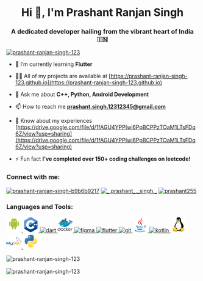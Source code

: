 <h1 align="center">Hi 👋, I'm Prashant Ranjan Singh</h1>
<h3 align="center">A dedicated developer hailing from the vibrant heart of India 🇮🇳</h3>


<p align="left"> <a href="https://github.com/ryo-ma/github-profile-trophy"><img src="https://github-profile-trophy.vercel.app/?username=prashant-ranjan-singh-123" alt="prashant-ranjan-singh-123" /></a> </p>

- 🌱 I’m currently learning **Flutter**

- 👨‍💻 All of my projects are available at [https://prashant-ranjan-singh-123.github.io](https://prashant-ranjan-singh-123.github.io)

- 💬 Ask me about **C++, Python, Android Development**

- 📫 How to reach me **prashant.singh.12312345@gmail.com**

- 📄 Know about my experiences [https://drive.google.com/file/d/1fAGU4YPPIwi6PpBCPPzTOaM1LTsFDq6Z/view?usp=sharing](https://drive.google.com/file/d/1fAGU4YPPIwi6PpBCPPzTOaM1LTsFDq6Z/view?usp=sharing)

- ⚡ Fun fact **I've completed over 150+ coding challenges on leetcode!**

<h3 align="left">Connect with me:</h3>
<p align="left">
<a href="https://linkedin.com/in/prashant-ranjan-singh-b9b6b9217" target="blank"><img align="center" src="https://raw.githubusercontent.com/rahuldkjain/github-profile-readme-generator/master/src/images/icons/Social/linked-in-alt.svg" alt="prashant-ranjan-singh-b9b6b9217" height="30" width="40" /></a>
<a href="https://instagram.com/_.prashant_._singh._" target="blank"><img align="center" src="https://raw.githubusercontent.com/rahuldkjain/github-profile-readme-generator/master/src/images/icons/Social/instagram.svg" alt="_.prashant_._singh._" height="30" width="40" /></a>
<a href="https://www.leetcode.com/prashant255" target="blank"><img align="center" src="https://raw.githubusercontent.com/rahuldkjain/github-profile-readme-generator/master/src/images/icons/Social/leet-code.svg" alt="prashant255" height="30" width="40" /></a>
</p>

<h3 align="left">Languages and Tools:</h3>
<p align="left"> <a href="https://developer.android.com" target="_blank" rel="noreferrer"> <img src="https://raw.githubusercontent.com/devicons/devicon/master/icons/android/android-original-wordmark.svg" alt="android" width="40" height="40"/> </a> <a href="https://www.w3schools.com/cpp/" target="_blank" rel="noreferrer"> <img src="https://raw.githubusercontent.com/devicons/devicon/master/icons/cplusplus/cplusplus-original.svg" alt="cplusplus" width="40" height="40"/> </a> <a href="https://dart.dev" target="_blank" rel="noreferrer"> <img src="https://www.vectorlogo.zone/logos/dartlang/dartlang-icon.svg" alt="dart" width="40" height="40"/> </a> <a href="https://www.docker.com/" target="_blank" rel="noreferrer"> <img src="https://raw.githubusercontent.com/devicons/devicon/master/icons/docker/docker-original-wordmark.svg" alt="docker" width="40" height="40"/> </a> <a href="https://www.figma.com/" target="_blank" rel="noreferrer"> <img src="https://www.vectorlogo.zone/logos/figma/figma-icon.svg" alt="figma" width="40" height="40"/> </a> <a href="https://flutter.dev" target="_blank" rel="noreferrer"> <img src="https://www.vectorlogo.zone/logos/flutterio/flutterio-icon.svg" alt="flutter" width="40" height="40"/> </a> <a href="https://git-scm.com/" target="_blank" rel="noreferrer"> <img src="https://www.vectorlogo.zone/logos/git-scm/git-scm-icon.svg" alt="git" width="40" height="40"/> </a> <a href="https://www.java.com" target="_blank" rel="noreferrer"> <img src="https://raw.githubusercontent.com/devicons/devicon/master/icons/java/java-original.svg" alt="java" width="40" height="40"/> </a> <a href="https://kotlinlang.org" target="_blank" rel="noreferrer"> <img src="https://www.vectorlogo.zone/logos/kotlinlang/kotlinlang-icon.svg" alt="kotlin" width="40" height="40"/> </a> <a href="https://www.linux.org/" target="_blank" rel="noreferrer"> <img src="https://raw.githubusercontent.com/devicons/devicon/master/icons/linux/linux-original.svg" alt="linux" width="40" height="40"/> </a> <a href="https://www.mysql.com/" target="_blank" rel="noreferrer"> <img src="https://raw.githubusercontent.com/devicons/devicon/master/icons/mysql/mysql-original-wordmark.svg" alt="mysql" width="40" height="40"/> </a> <a href="https://www.python.org" target="_blank" rel="noreferrer"> <img src="https://raw.githubusercontent.com/devicons/devicon/master/icons/python/python-original.svg" alt="python" width="40" height="40"/> </a> </p>

<p><img align="center" src="https://github-readme-stats.vercel.app/api/top-langs?username=prashant-ranjan-singh-123&show_icons=true&locale=en&layout=compact" alt="prashant-ranjan-singh-123" /></p>

<p><img align="center" src="https://github-readme-streak-stats.herokuapp.com/?user=prashant-ranjan-singh-123&" alt="prashant-ranjan-singh-123" /></p>
